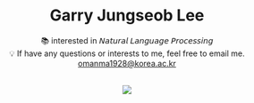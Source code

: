 
<div align="center">  
 <p>
   <h1>Garry Jungseob Lee</h1>
  <a href="https://github.com/js-lee-AI/js-lee-AI">
  </a>
 
   📚 interested in 𝘕𝘢𝘵𝘶𝘳𝘢𝘭 𝘓𝘢𝘯𝘨𝘶𝘢𝘨𝘦 𝘗𝘳𝘰𝘤𝘦𝘴𝘴𝘪𝘯𝘨 <br>
   💡 If have any questions or interests to me, feel free to email me. <br>
  [omanma1928@korea.ac.kr](omanma1928@korea.ac.kr)
 </p>
</div>

<br>

<div align="center">
  <a href="https://github.com/js-lee-AI/js-lee-AI">
   <img src="https://github-readme-stats.vercel.app/api?username=js-lee-ai&show_icons=true&theme=monokai"/>
  </a>
</div> 

<!-- ![my github stats](https://github-readme-stats.vercel.app/api?username=js-lee-ai&show_icons=true&theme=monokai) -->
